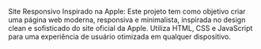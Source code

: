 Site Responsivo Inspirado na Apple: Este projeto tem como objetivo criar uma página web moderna, responsiva e minimalista, inspirada no design clean e sofisticado do site oficial da Apple. Utiliza HTML, CSS e JavaScript para uma experiência de usuário otimizada em qualquer dispositivo.
